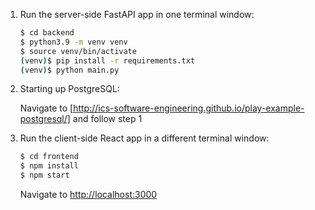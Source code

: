 1. Run the server-side FastAPI app in one terminal window:

    ```sh
    $ cd backend
    $ python3.9 -m venv venv
    $ source venv/bin/activate
    (venv)$ pip install -r requirements.txt
    (venv)$ python main.py
    ```

2. Starting up PostgreSQL:

    Navigate to [http://ics-software-engineering.github.io/play-example-postgresql/] and follow step 1

3. Run the client-side React app in a different terminal window:

    ```sh
    $ cd frontend
    $ npm install
    $ npm start
    ```

    Navigate to [http://localhost:3000](http://localhost:3000)



